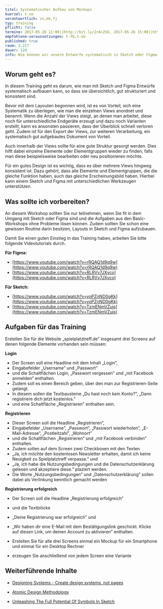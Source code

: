 ```yaml
---
titel: Systematischer Aufbau von Mockups
kuerzel: t-sm
verantwortlich: vs,mk,fj
typ: training
pflicht: false
termine: 2017-05-26 11:00||http://bit.ly/2rAc2SO, 2017-05-26 15:00||http://bit.ly/2qFwJ0H, 2017-06-02 11:00, 2017-06-02 15:00
empfohlene-voraussetzungen: t-fb,t-sb
published: true
raum: 3.217
dauer: 120
info: Wie können wir unsere Entwürfe systematisch in Sketch oder Figma aufbauen?
---
```

## Worum geht es?
In diesem Training geht es darum, wie man mit Sketch und Figma Entwürfe systematisch aufbauen kann, so dass sie übersichtlich, gut strukturiert und konsistent sind.

Bevor mit dem Layouten begonnen wird, ist es von Vorteil, sich eine Systematik zu überlegen, wie man die einzelnen Views anordnet und benennt. Wenn die Anzahl der Views steigt, an denen man arbeitet, diese noch für unterschiedliche Endgeräte erzeugt und dazu noch Varianten erstellt, kann es ansonsten passieren, dass der Überblick schnell verloren geht. Zudem ist für den Export der Views, zur weiteren Verarbeitung, ein systematisch gut aufgebautes Dokument von Vorteil.

Auch innerhalb der Views sollte für eine gute Struktur gesorgt werden. Dies hilft dabei einzelne Elemente oder Elementgruppen wieder zu finden, falls man diese beispielsweise bearbeiten oder neu positionieren möchte.

Für ein gutes Design ist es wichtig, dass es über mehrere Views hingweg konsistent ist. Dazu gehört, dass alle Elemente und Elementgruppen, die die gleiche Funktion haben, auch das gleiche Erscheinungsbild haben. Hierbei kann einem Sketch und Figma mit unterschiedlichen Werkzeugen unterstützen.

## Was sollte ich vorbereiten?

An diesem Workshop sollten Sie nur teilnehmen, wenn Sie fit in dem Umgang mit Sketch oder Figma sind und die Aufgaben aus den Basic-Workshops ohne Probleme lösen können. Zudem sollten Sie schon eine gewissen Routine darin besitzen, Layouts in Sketch und Figma aufzubauen.

Damit Sie einen guten Einstieg in das Training haben, arbeiten Sie bitte folgende Videotutorials durch.

**Für Figma:**

* [https://www.youtube.com/watch?v=rRQAQ1d9q9w](https://www.youtube.com/watch?v=rRQAQ1d9q9w)
* [https://www.youtube.com/watch?v=RLRVv7JXvco](https://www.youtube.com/watch?v=RLRVv7JXvco)



**Für Sketch:**

* [https://www.youtube.com/watch?v=yoPZnND0gKk](https://www.youtube.com/watch?v=yoPZnND0gKk)
* [https://www.youtube.com/watch?v=TzmENmVZujs](https://www.youtube.com/watch?v=TzmENmVZujs)

## Aufgaben für das Training

Erstellen Sie für die Website „spielplatztreff.de” insgesamt drei Screens auf denen folgende Elemente vorhanden sein müssen:

**Login**
* Der Screen soll eine Headline mit dem Inhalt „Login”,
* Eingabefelder „Username” und „Passwort”
* und die Schaltflächen Login, „Passwort vergessen” und „mit Facebook anmelden” enthalten.
* Zudem soll es einen Bereich geben, über den man zur Registrieren-Seite gelangt.
* In diesem sollen die Textbausteine „Du hast noch kein Konto?”, „Dann registriere dich jetzt kostenlos.”
* und eine Schaltfläche „Registrieren” enthalten sein.

**Registrieren**
* Dieser Screen soll die Headline „Registrieren”,
* Eingabefelder „Username”, „Passwort”, „Passwort wiederholen”, „E-Mail-Adresse”, „Postleitzahl”, „Wohnort” 
* und die Schaltflächen „Registrieren” und „mit Facebook verbinden” enthalten.
* Zudem sollen auf dem Screen zwei Checkboxen mit den Texten
* „Ja, ich möchte den kostenlosen Newsletter erhalten, damit ich keine Neuigkeit zu Spielplatztreff verpasse.” und
* „Ja, ich habe die Nutzungsbedingungen und die Datenschutzerklärung gelesen und akzeptiere diese.” plaziert werden.
* Die Worte „Nutzungsbedingungen” und „Datenschutzerklärung” sollen dabei als Verlinkung kenntlich gemacht werden

**Registrierung erfolgreich**

* Der Screen soll die Headline „Registrierung erfolgreich” 
* und die Textblöcke
* „Deine Registrierung war erfolgreich” und
* „Wir haben dir eine E-Mail mit dem Bestätigungslink geschickt. Klicke auf diesen Link, um deinen Account zu aktivieren” enthalten.



* Erstellen Sie für alle drei Screens einmal ein Mockup für ein Smartphone und einmal für ein Desktop Rechner
* erzeugen Sie anschließend von jedem Screen eine Variante

## Weiterführende Inhalte

* [Designing Systems - Create design systems, not pages](http://atomicdesign.bradfrost.com/chapter-1/)

* [Atomic Design Methodology](http://atomicdesign.bradfrost.com/chapter-2/)

* [Unleashing The Full Potential Of Symbols In Sketch](https://www.smashingmagazine.com/2017/04/symbols-sketch/)

  ​


